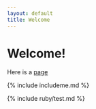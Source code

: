```yaml
---
layout: default
title: Welcome
---
```


# Welcome!

Here is a [page](/test)

{% include includeme.md %}

{% include ruby/test.md %}
